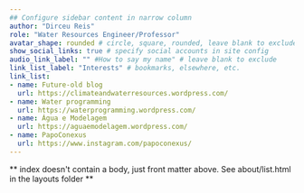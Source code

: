 ```yaml
---
## Configure sidebar content in narrow column
author: "Dirceu Reis"
role: "Water Resources Engineer/Professor"
avatar_shape: rounded # circle, square, rounded, leave blank to exclude
show_social_links: true # specify social accounts in site config
audio_link_label: "" #How to say my name" # leave blank to exclude
link_list_label: "Interests" # bookmarks, elsewhere, etc.
link_list:
- name: Future-old blog
  url: https://climateandwaterresources.wordpress.com/
- name: Water programming
  url: https://waterprogramming.wordpress.com/
- name: Água e Modelagem
  url: https://aguaemodelagem.wordpress.com/
- name: PapoConexus
  url: https://www.instagram.com/papoconexus/
---
```


** index doesn't contain a body, just front matter above.
See about/list.html in the layouts folder **